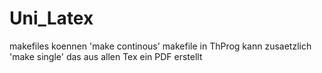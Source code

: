 # Uni_Latex
makefiles koennen 'make continous'
makefile in ThProg kann zusaetzlich 'make single' das aus allen Tex ein PDF erstellt
